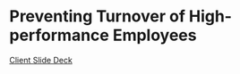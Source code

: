 # Preventing Turnover of High-performance Employees

[Client Slide Deck](https://github.com/martina-torce/data-analytics/blob/main/Preventing%20Turnover%20of%20High-performance%20Employees/Slide%20Deck.pdf)
